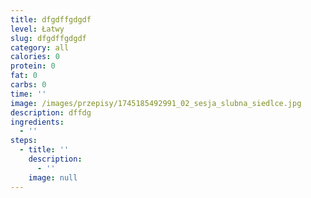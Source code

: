 ```yaml
---
title: dfgdffgdgdf
level: Łatwy
slug: dfgdffgdgdf
category: all
calories: 0
protein: 0
fat: 0
carbs: 0
time: ''
image: /images/przepisy/1745185492991_02_sesja_slubna_siedlce.jpg
description: dffdg
ingredients:
  - ''
steps:
  - title: ''
    description:
      - ''
    image: null
---
```


